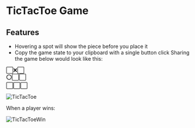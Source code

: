 # TicTacToe Game

## Features
- Hovering a spot will show the piece before you place it
- Copy the game state to your clipboard with a single button click
Sharing the game below would look like this:

⬜❌⬜  
⭕⬜⬜  
⬜⬜⬜  

![TicTacToe](https://github.com/Carson-Lu/TicTacToe/assets/54121633/cc81132b-3cea-47b8-b7ab-9e340cfca855)

When a player wins:

![TicTacToeWin](https://github.com/Carson-Lu/TicTacToe/assets/54121633/f8cfc68c-7502-4dfa-9d2e-a267fcd900e7)
